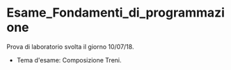 # Esame_Fondamenti_di_programmazione

Prova di laboratorio svolta il giorno 10/07/18.
 - Tema d'esame: Composizione Treni.
